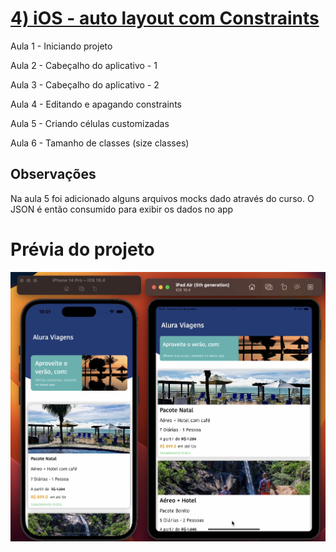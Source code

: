 # [4) iOS - auto layout com Constraints](https://cursos.alura.com.br/course/ios-auto-layout-constraints)

Aula 1 - Iniciando projeto

Aula 2 - Cabeçalho do aplicativo - 1

Aula 3 - Cabeçalho do aplicativo - 2

Aula 4 - Editando e apagando constraints

Aula 5 - Criando células customizadas

Aula 6 - Tamanho de classes (size classes)

## Observações

Na aula 5 foi adicionado alguns arquivos mocks dado através do curso. O JSON é então consumido para exibir os dados no app

# Prévia do projeto
![Prévia do projeto](aparenciaDoApp.png)
